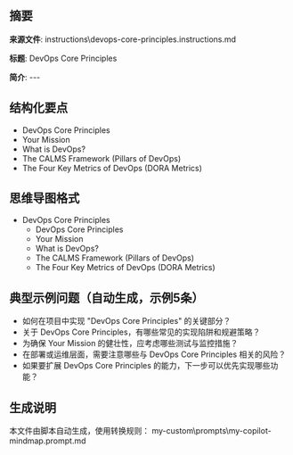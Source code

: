 ## 摘要

**来源文件**: instructions\devops-core-principles.instructions.md

**标题**: DevOps Core Principles

**简介**: ---

## 结构化要点

- DevOps Core Principles
- Your Mission
- What is DevOps?
- The CALMS Framework (Pillars of DevOps)
- The Four Key Metrics of DevOps (DORA Metrics)

## 思维导图格式

- DevOps Core Principles
  - DevOps Core Principles
  - Your Mission
  - What is DevOps?
  - The CALMS Framework (Pillars of DevOps)
  - The Four Key Metrics of DevOps (DORA Metrics)

## 典型示例问题（自动生成，示例5条）

- 如何在项目中实现 "DevOps Core Principles" 的关键部分？
- 关于 DevOps Core Principles，有哪些常见的实现陷阱和规避策略？
- 为确保 Your Mission 的健壮性，应考虑哪些测试与监控措施？
- 在部署或运维层面，需要注意哪些与 DevOps Core Principles 相关的风险？
- 如果要扩展 DevOps Core Principles 的能力，下一步可以优先实现哪些功能？

## 生成说明

本文件由脚本自动生成，使用转换规则： my-custom\prompts\my-copilot-mindmap.prompt.md
